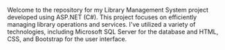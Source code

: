 Welcome to the repository for my Library Management System project developed using ASP.NET (C#). This project focuses on efficiently managing library operations and services. I've utilized a variety of technologies, including Microsoft SQL Server for the database and HTML, CSS, and Bootstrap for the user interface.
